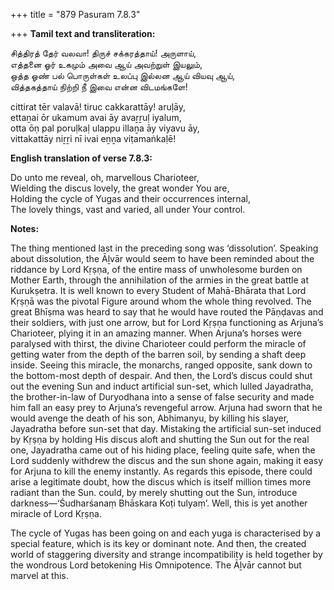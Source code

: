 +++
title = "879 Pasuram 7.8.3"

+++
**Tamil text and transliteration:**

சித்திரத் தேர் வலவா! திருச் சக்கரத்தாய்! அருளாய்,  
எத்தனை ஓர் உகமும் அவை ஆய் அவற்றுள் இயலும்,  
ஒத்த ஓண் பல் பொருள்கள் உலப்பு இல்லன ஆய் வியவு ஆய்,  
வித்தகத்தாய் நிற்றி நீ இவை என்ன விடமங்களே!

cittirat tēr valavā! tiruc cakkarattāy! aruḷāy,  
ettaṉai ōr ukamum avai āy avaṟṟuḷ iyalum,  
otta ōṇ pal poruḷkaḷ ulappu illaṉa āy viyavu āy,  
vittakattāy niṟṟi nī ivai eṉṉa viṭamaṅkaḷē!

**English translation of verse 7.8.3:**

Do unto me reveal, oh, marvellous Charioteer,  
Wielding the discus lovely, the great wonder You are,  
Holding the cycle of Yugas and their occurrences internal,  
The lovely things, vast and varied, all under Your control.

**Notes:**

The thing mentioned last in the preceding song was ‘dissolution’. Speaking about dissolution, the Āḻvār would seem to have been reminded about the riddance by Lord Kṛṣṇa, of the entire mass of unwholesome burden on Mother Earth, through the annihilation of the armies in the great battle at Kurukṣetra. It is well known to every Student of Mahā-Bhārata that Lord Kṛṣṇā was the pivotal Figure around whom the whole thing revolved. The great Bhīṣma was heard to say that he would have routed the Pāṇḍavas and their soldiers, with just one arrow, but for Lord Kṛṣṇa functioning as Arjuna’s Charioteer, plying it in an amazing manner. When Arjuna’s horses were paralysed with thirst, the divine Charioteer could perform the miracle of getting water from the depth of the barren soil, by sending a shaft deep inside. Seeing this miracle, the monarchs, ranged opposite, sank down to the bottom-most depth of despair. And then, the Lord’s discus could shut out the evening Sun and induct artificial sun-set, which lulled Jayadratha, the brother-in-law of Duryodhana into a sense of false security and made him fall an easy prey to Arjuna’s revengeful arrow. Arjuna had sworn that he would avenge the death of his son, Abhimanyu, by killing his slayer, Jayadratha before sun-set that day. Mistaking the artificial sun-set induced by Kṛṣṇa by holding His discus aloft and shutting the Sun out for the real one, Jayadratha came out of his hiding place, feeling quite safe, when the Lord suddenly withdrew the discus and the sun shone again, making it easy for Arjuna to kill the enemy instantly. As regards this episode, there could arise a legitimate doubt, how the discus which is itself million times more radiant than the Sun. could, by merely shutting out the Sun, introduce darkness—‘Śudharśanaṃ Bhāskara Koṭi tulyaṃ’. Well, this is yet another miracle of Lord Kṛṣṇa.

The cycle of Yugas has been going on and each yuga is characterised by a special feature, which is its key or dominant note. And then, the created world of staggering diversity and strange incompatibility is held together by the wondrous Lord betokening His Omnipotence. The Āḻvār cannot but marvel at this.


